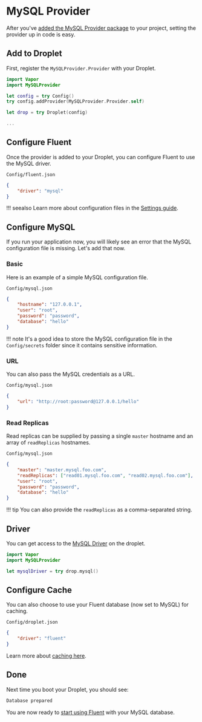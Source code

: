 # MySQL Provider

After you've [added the MySQL Provider package](package.md) to your project, setting the provider up in code is easy.

## Add to Droplet

First, register the `MySQLProvider.Provider` with your Droplet.

```swift
import Vapor
import MySQLProvider

let config = try Config()
try config.addProvider(MySQLProvider.Provider.self)

let drop = try Droplet(config)

...
```

## Configure Fluent

Once the provider is added to your Droplet, you can configure Fluent to use the MySQL driver.

`Config/fluent.json`

```json
{
    "driver": "mysql"
}
```

!!! seealso
	Learn more about configuration files in the [Settings guide](../settings/config.md).

## Configure MySQL

If you run your application now, you will likely see an error that the MySQL configuration file is missing. Let's add that now.

### Basic

Here is an example of a simple MySQL configuration file.

`Config/mysql.json`
```json
{
    "hostname": "127.0.0.1",
    "user": "root",
    "password": "password",
    "database": "hello"
}
```

!!! note
	It's a good idea to store the MySQL configuration file in the `Config/secrets` folder since it contains sensitive information.

### URL

You can also pass the MySQL credentials as a URL.

`Config/mysql.json`
```json
{
    "url": "http://root:password@127.0.0.1/hello"
}
```

### Read Replicas

Read replicas can be supplied by passing a single `master` hostname and an array of `readReplicas` hostnames.

`Config/mysql.json`
```json
{
    "master": "master.mysql.foo.com",
    "readReplicas": ["read01.mysql.foo.com", "read02.mysql.foo.com"],
    "user": "root",
    "password": "password",
    "database": "hello"
}
```

!!! tip
	You can also provide the `readReplicas` as a comma-separated string.

## Driver

You can get access to the [MySQL Driver](driver.md) on the droplet.

```swift
import Vapor
import MySQLProvider

let mysqlDriver = try drop.mysql()
```

## Configure Cache

You can also choose to use your Fluent database (now set to MySQL) for caching. 

`Config/droplet.json`

```json
{
    "driver": "fluent"
}
```

Learn more about [caching here](../cache/index.md).

## Done

Next time you boot your Droplet, you should see:

```sh
Database prepared
```

You are now ready to [start using Fluent](../fluent/getting-started) with your MySQL database.



